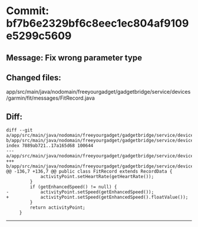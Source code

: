 # Commit: bf7b6e2329bf6c8eec1ec804af9109e5299c5609
## Message: Fix wrong parameter type
## Changed files:
app/src/main/java/nodomain/freeyourgadget/gadgetbridge/service/devices/garmin/fit/messages/FitRecord.java

## Diff:
```
diff --git a/app/src/main/java/nodomain/freeyourgadget/gadgetbridge/service/devices/garmin/fit/messages/FitRecord.java b/app/src/main/java/nodomain/freeyourgadget/gadgetbridge/service/devices/garmin/fit/messages/FitRecord.java
index 7889ab721..17a165d68 100644
--- a/app/src/main/java/nodomain/freeyourgadget/gadgetbridge/service/devices/garmin/fit/messages/FitRecord.java
+++ b/app/src/main/java/nodomain/freeyourgadget/gadgetbridge/service/devices/garmin/fit/messages/FitRecord.java
@@ -136,7 +136,7 @@ public class FitRecord extends RecordData {
             activityPoint.setHeartRate(getHeartRate());
         }
         if (getEnhancedSpeed() != null) {
-            activityPoint.setSpeed(getEnhancedSpeed());
+            activityPoint.setSpeed(getEnhancedSpeed().floatValue());
         }
         return activityPoint;
     }
```
-----------------------------------
